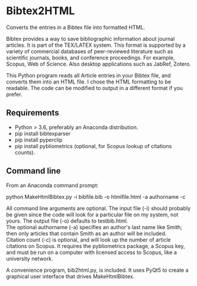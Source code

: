 # Bibtex2HTML
 Converts the entries in a Bibtex file into formatted HTML.
 
 Bibtex provides a way to save bibliographic information about journal articles.
 It is part of the TEX/LATEX system.
 This format is supported by a variety of commercial databases of peer-reviewed literature such as scientific journals, books, and conference proceedings.  For example, Scopus, Web of Science.
 Also desktop applications such as JabRef, Zotero.
 
 This Python program reads all Article entries in your Bibtex file, and converts them into an HTML file.
 I chose the HTML formatting to be readable.  The code can be modified to output in a different format if you prefer.
 
## Requirements
 - Python > 3.6, preferably an Anaconda distribution.
 - pip install bibtexparser
 - pip install pyperclip
 - pip install pybliometrics (optional, for Scopus lookup of citations counts).

## Command line
From an Anaconda command prompt:  

python MakeHtmlBibtex.py -i bibfile.bib -o htmlfile.html -a authorname -c

All command line arguments are optional. The input file (-i) should probably be given since the code will look for a particular file on my system, not yours.  The output file (-o) defaults to testbib.html.  
The optional authorname (-a) specifies an author's last name like Smith; then only articles that contain Smith as an author will be included.  
Citation count (-c) is optional, and will look up the number of article citations on Scopus.  It requires the pybliometrics package, a Scopus key, and must be run on a computer with licensed access to Scopus, like a university network.

A convenience program, bib2html.py, is included.  It uses PyQt5 to create a graphical user interface that drives MakeHtmlBibtex.